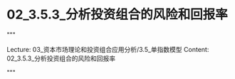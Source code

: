 # 02_3.5.3_分析投资组合的风险和回报率

"""

Lecture: 03_资本市场理论和投资组合应用分析/3.5_单指数模型
Content: 02_3.5.3_分析投资组合的风险和回报率

"""

